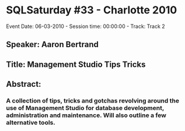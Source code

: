 # SQLSaturday #33 - Charlotte 2010
Event Date: 06-03-2010 - Session time: 00:00:00 - Track: Track 2
## Speaker: Aaron Bertrand
## Title: Management Studio Tips  Tricks
## Abstract:
### A collection of tips, tricks and gotchas revolving around the use of Management Studio for database development, administration and maintenance.  Will also outline a few alternative tools.
